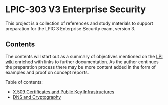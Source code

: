 # LPIC-303 V3 Enterprise Security

This project is a collection of references and study materials to support preparation for the LPIC 3 Enterprise Security exam, version 3.

## Contents

The contents will start out as a summary of objectives mentioned on the [LPI wiki](https://wiki.lpi.org/wiki/LPIC-303_Objectives_V3.0) enriched with links to further documentation. As the author continues the preparation process there may be more content added in the form of examples and proof on concept reports.

Table of contents:

* [X.509 Certificates and Public Key Infrastructures](lpic-303_v3_331.1_X.509_Certificates_and_Public_Key_Infrastructures.md)
* [DNS and Cryptography](lpic-303_v3_331.4_DNS_and_Cryptography.md)
